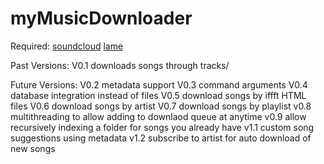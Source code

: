 myMusicDownloader
=================
Required:
[soundcloud](https://github.com/soundcloud/soundcloud-python)
[lame](http://lame.sourceforge.net/)

Past Versions:
V0.1 downloads songs through tracks/

Future Versions:
V0.2 metadata support
V0.3 command arguments
V0.4 database integration instead of files
V0.5 download songs by iffft HTML files
V0.6 download songs by artist
V0.7 download songs by playlist
v0.8 multithreading to allow adding to downlaod queue at anytime
v0.9 allow recursively indexing a folder for songs you already have
v1.1 custom song suggestions using metadata 
v1.2 subscribe to artist for auto download of new songs
